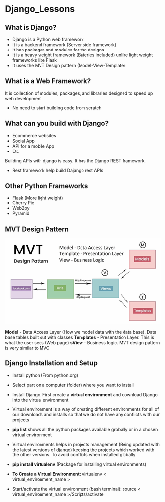 # Django_Lessons

## What is Django?

- Django is a Python web framework
- It is a backend framework (Server side framework)
- It has packages and modules for the designs
- It is a heavy weight framework (Bateries included) unlike light weight frameworks like Flask
- It uses the MVT Design pattern (Model-View-Template)

## What is a Web Framework?

It is collection of modules, packages, and libraries designed to speed up web development

- No need to start building code from scratch

## What can you build with Django?

- Ecommerce websites
- Social App
- API for a mobile App
- Etc

Building APIs with django is easy. It has the Django REST framework.

- Rest framework help build Dajango rest APIs

## Other Python Frameworks

- Flask (More light weight)
- Cherry Pie
- Web2py
- Pyramid

## MVT Design Pattern

<img src="Resources/Mvt.png" alt= "MVT Design Pattern" width="600" />

**Model** - Data Access Layer (How we model data with the data base). Data base tables built out with classes
**Templates** - Presentation Layer. This is what the user sees (Web page)
**sView** - Business logic.
MVT design pattern is very similar to MVC

## Django Installation and Setup

- Install python (From python.org)
- Select part on a computer (folder) where you want to install
- Install Django. First create a **virtual environment** and download Django into the virtual environment
- Virtual environment is a way of creating different environments for all of our downloads and installs so that we do not have any conflicts with our projects
- **pip list** shows all the python packages available grobally or in a chosen virtual environment
- Virtual environments helps in projects management (Being updated with the latest versions of django) keeping the projects which worked with the other versions. To avoid conflicts when installed globally

- **pip install virtualenv** (Package for installing virtual environments)

- **To Create a Virtual Environment:** virtualenv < virtual_environment_name >
- Start/activate the virtual environment (bash terminal): source < virtual_environment_name >/Scripts/activate
